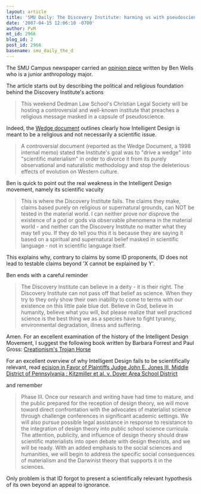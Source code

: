 ```yaml
---
layout: article
title: 'SMU Daily: The Discovery Institute: harming us with pseudoscience'
date: '2007-04-15 12:06:10 -0700'
author: PvM
mt_id: 2966
blog_id: 2
post_id: 2966
basename: smu_daily_the_d
---
```

The SMU Campus newspaper carried an [opinion piece](http://media.www.smudailycampus.com/media/storage/paper949/news/2007/04/13/Opinion/The-Discovery.Institute.Harming.Us.With.Pseudoscience-2839951.shtml) written by Ben Wells who is a junior anthropology major.

The article starts out by describing the political and religious foundation behind the Discovery Institute's actions

> This weekend Dedman Law School's Christian Legal Society will be hosting a controversial and well-known institute that preaches a religious message masked in a capsule of pseudoscience.

Indeed, the [Wedge document](http://www.antievolution.org/features/wedge.html) outlines clearly how Intelligent Design is meant to be a religious and not necessarily a scientific issue.

> A controversial document (reported as the Wedge Document, a 1998 internal memo) stated the Institute's goal was to "drive a wedge" into "scientific materialism" in order to divorce it from its purely observational and naturalistic methodology and stop the deleterious effects of evolution on Western culture.

Ben is quick to point out the real weakness in the Intelligent Design movement, namely its scientific vacuity

> This is where the Discovery Institute fails. The claims they make, claims based purely on religious or supernatural grounds, can NOT be tested in the material world. I can neither prove nor disprove the existence of a god or gods via observable phenomena in the material world - and neither can the Discovery Institute no matter what they may tell you. If they do tell you this it is because they are saying it based on a spiritual and supernatural belief masked in scientific language - not in scientific language itself.

This explains why, contrary to claims by some ID proponents, ID does not lead to testable claims beyond 'X cannot be explained by Y'.

Ben ends with a careful reminder

> The Discovery Institute can believe in a deity - it is their right. The Discovery Institute can not pass off that belief as science. When they try to they only show their own inability to come to terms with our existence on this little pale blue dot. Believe in God, believe in humanity, believe what you will, but please realize that well practiced science is the best thing we as a species have to fight tyranny, environmental degradation, illness and suffering.

Amen. For an excellent examination of the history of the Intelligent Design Movement, I suggest the following book written by Barbara Forrest and Paul Gross: [Creationism's Trojan Horse](http://www.creationismstrojanhorse.com/)

For an excellent overview of why Intelligent Design fails to be scientifically relevant, read [ecision in Favor of Plaintiffs Judge John E. Jones III, Middle District of Pennsylvania : Kitzmiller et al. v. Dover Area School District](http://www.creationismstrojanhorse.com/Dover_Opinion.pdf)

and remember 

> Phase III. Once our research and writing have had time to mature, and the public prepared for the reception of design theory, we will move toward direct confrontation with the advocates of materialist science through challenge conferences in significant academic settings. We will also pursue possible legal assistance in response to resistance to the integration of design theory into public school science curricula. The attention, publicity, and influence of design theory should draw scientific materialists into open debate with design theorists, and we will be ready. With an added emphasis to the social sciences and humanities, we will begin to address the specific social consequences of materialism and the Darwinist theory that supports it in the sciences.

Only problem is that ID forgot to present a scientifically relevant hypothesis of its own beyond an appeal to ignorance.
